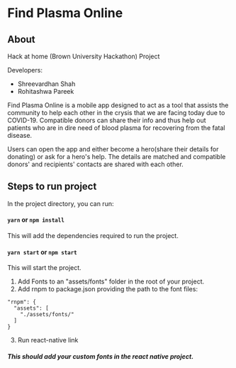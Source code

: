 # Find Plasma Online

## About

Hack at home (Brown University Hackathon) Project

Developers:

- Shreevardhan Shah
- Rohitashwa Pareek

Find Plasma Online is a mobile app designed to act as a tool that assists the community to help each other in the crysis that we are facing today due to COVID-19. Compatible donors can share their info and thus help out patients who are in dire need of blood plasma for recovering from the fatal disease.

Users can open the app and either become a hero(share their details for donating) or ask for a hero's help. The details are matched and compatible donors' and recipients' contacts are shared with each other.



## Steps to run project

In the project directory, you can run:

#### `yarn` or `npm install`

This will add the dependencies required to run the project.

#### `yarn start` or `npm start`

This will start the project.

1. Add Fonts to an "assets/fonts" folder in the root of your project.
2. Add rnpm to package.json providing the path to the font files:

```
"rnpm": {
  "assets": [
    "./assets/fonts/"
  ]
}
```

3. Run react-native link

##### This should add your custom fonts in the react native project.
